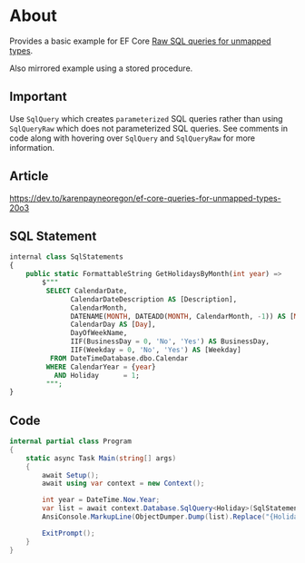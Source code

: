 ﻿# About

Provides a basic example for EF Core [Raw SQL queries for unmapped types](https://learn.microsoft.com/en-us/ef/core/what-is-new/ef-core-8.0/whatsnew#raw-sql-queries-for-unmapped-types).

Also mirrored example using a stored procedure.

## Important

Use `SqlQuery` which creates `parameterized` SQL queries rather than using `SqlQueryRaw` which does not parameterized SQL queries. See comments in code along with hovering over `SqlQuery` and `SqlQueryRaw` for more information.

##  Article

https://dev.to/karenpayneoregon/ef-core-queries-for-unmapped-types-20o3

## SQL Statement

```sql
internal class SqlStatements
{
    public static FormattableString GetHolidaysByMonth(int year) => 
        $"""
         SELECT CalendarDate,
               CalendarDateDescription AS [Description],
               CalendarMonth,
               DATENAME(MONTH, DATEADD(MONTH, CalendarMonth, -1)) AS [Month],
               CalendarDay AS [Day],
               DayOfWeekName,
               IIF(BusinessDay = 0, 'No', 'Yes') AS BusinessDay,
               IIF(Weekday = 0, 'No', 'Yes') AS [Weekday]
          FROM DateTimeDatabase.dbo.Calendar
         WHERE CalendarYear = {year}
           AND Holiday      = 1;
         """;
}
```

## Code


```csharp
internal partial class Program
{
    static async Task Main(string[] args)
    {
        await Setup();
        await using var context = new Context();

        int year = DateTime.Now.Year;
        var list = await context.Database.SqlQuery<Holiday>(SqlStatements.GetHolidaysByMonth(year)).ToListAsync();
        AnsiConsole.MarkupLine(ObjectDumper.Dump(list).Replace("{Holiday}", "[yellow]{[/][lightskyblue3]Holiday[/][yellow]}[/]"));

        ExitPrompt();
    }
}    
```